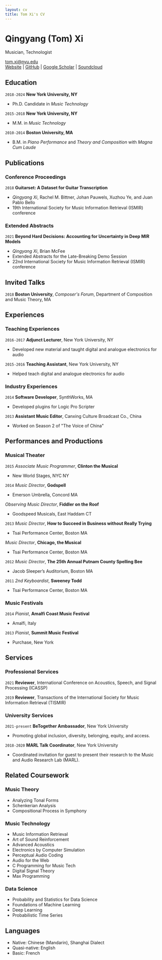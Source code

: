 ```yaml
---
layout: cv
title: Tom Xi's CV
---
```

# Qingyang (Tom) Xi
Musician, Technologist

<div id="webaddress">
    <a href="tom.xi@nyu.edu">tom.xi@nyu.edu</a><br/>
    <a href="https://tomxi.weebly.com/">Website</a> |
    <a href="https://github.com/tomxi/">GitHub</a> |
    <a href="https://scholar.google.com/citations?hl=en&user=uWxe6-AAAAAJ">Google Scholar</a> |
    <a href="https://soundcloud.com/tom-xi">Soundcloud</a>
</div>

## Education
`2018-2024`
__New York University, NY__
- Ph.D. Candidate in *Music Technology*

`2015-2018`
__New York University, NY__
- M.M. in *Music Technology*

`2010-2014`
__Boston University, MA__
- B.M. in *Piano Performance* and *Theory and Composition* with *Magna Cum Laude*

## Publications
### Conference Proceedings
`2018`
​__Guitarset: A Dataset for Guitar Transcription__
- _Qingyang Xi_, Rachel M. Bittner, Johan Pauwels, Xuzhou Ye, and Juan Pablo Bello
- 19th International Society for Music Information Retrieval (ISMIR) conference

### Extended Abstracts
`2021`
__Beyond Hard Decisions: Accounting for Uncertainty in Deep MIR Models​__
- _Qingyang Xi_, Brian McFee
- Extended Abstracts for the Late-Breaking Demo Session
- 22nd International Society for Music Information Retrieval (ISMIR) conference

## Invited Talks
`2018`
__Boston University__, *Composer's Forum*, Department of Composition and Music Theory, MA

## Experiences
### Teaching Experiences
`2016-2017`
__Adjunct Lecturer__, New York University, NY
- Developed new material and taught digital and analogue electronics for audio

`2015-2016`
__Teaching Assistant__, New York University, NY
- Helped teach digital and analogue electronics for audio

### Industry Experiences
`2014`
__Software Developer__, SynthWorks, MA
- Developed plugins for Logic Pro Scripter

`2013`
__Assistant Music Editor__, Canxing Culture Broadcast Co., China
- Worked on Season 2 of "The Voice of China"

## Performances and Productions
### Musical Theater
`2015`
*Associate Music Programmer*, __Clinton the Musical__
- New World Stages, NYC NY

`2014`
*Music Director*, __Godspell__ 
- Emerson Umbrella, Concord MA

*Observing Music Director*, __Fiddler on the Roof__
- Goodspeed Musicals, East Haddam CT

`2013`
*Music Director*, __How to Succeed in Business without Really Trying__
- Tsai Performance Center, Boston MA

*Music Director*, __Chicago, the Musical__
- Tsai Performance Center, Boston MA

`2012`
*Music Director*, __The 25th Annual Putnam County Spelling Bee__
- Jacob Sleeper’s Auditorium, Boston MA

`2011`
*2nd Keyboardist*, __Sweeney Todd__
- Tsai Performance Center, Boston MA

<!-- __Music Director__, [Title of Show] 
- Conference Auditorium at BU, Boston

__Assistant Music Director/Keyboardist__, The Last Five Years 
- Student Theatre at BU, Boston -->

### Music Festivals
`2014`
*Pianist*, __Amalfi Coast Music Festival__
- Amalfi, Italy

`2013`
*Pianist*, __Summit Music Festival__
- Purchase, New York

## Services
### Professional Services
`2021`
__Reviewer__, International Conference on Acoustics, Speech, and Signal Processing (ICASSP)

`2019`
__Reviewer__, Transactions of the International Society for Music Information Retrieval (TISMIR)

### University Services
`2021-present`
__BeTogether Ambassador__, New York University
- Promoting global inclusion, diversity, belonging, equity, and access.

`2018-2020`
__MARL Talk Coordinator__, New York University
- Coordinated invitation for guest to present their research to the Music and Audio Research Lab (MARL).

## Related Coursework
### Music Theory
- Analyzing Tonal Forms
- Schenkerian Analysis
- Compositional Process in Symphony

### Music Technology
- Music Information Retrieval
- Art of Sound Reinforcement
- Advanced Acoustics
- Electronics by Computer Simulation
- Perceptual Audio Coding
- Audio for the Web
- C Programming for Music Tech
- Digital Signal Theory
- Max Programming

### Data Science
- Probability and Statistics for Data Science
- Foundations of Machine Learning 
- Deep Learning
- Probabilistic Time Series

## Languages
- Native: Chinese (Mandarin), Shanghai Dialect
- Quasi-native: English
- Basic: French
